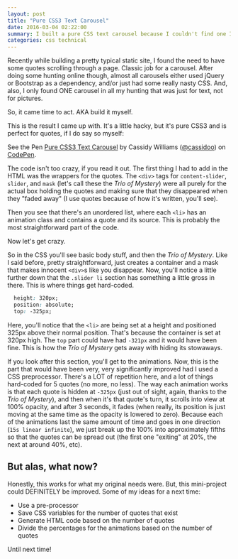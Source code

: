 ```yaml
---
layout: post
title: "Pure CSS3 Text Carousel"
date: 2016-03-04 02:22:00
summary: I built a pure CSS text carousel because I couldn't find one I liked. Here's how I did it, and tweaks for later.
categories: css technical
---
```


Recently while building a pretty typical static site, I found the need to have
some quotes scrolling through a page.  Classic job for a carousel.  After doing
some hunting online though, almost all carousels either used jQuery or Bootstrap
as a dependency, and/or just had some really nasty CSS.  And, also, I only found
ONE carousel in all my hunting that was just for text, not for pictures.

So, it came time to act. AKA build it myself.

This is the result I came up with.  It's a little hacky, but it's pure CSS3 and
is perfect for quotes, if I do say so myself:

<p data-height="268" data-theme-id="0" data-slug-hash="MyaWzp" data-default-tab="result" data-user="cassidoo" class="codepen">See the Pen <a href="http://codepen.io/cassidoo/pen/MyaWzp/">Pure CSS3 Text Carousel</a> by Cassidy Williams (<a href="http://codepen.io/cassidoo">@cassidoo</a>) on <a href="http://codepen.io">CodePen</a>.</p>
<script async src="//assets.codepen.io/assets/embed/ei.js"></script>

The code isn't too crazy, if you read it out.  The first thing I had to add in
the HTML was the wrappers for the quotes.  The `<div>` tags for
`content-slider`, `slider`, and `mask` (let's call these the *Trio of Mystery*)
were all purely for the actual box holding the quotes and making sure that they
disappeared when they "faded away" (I use quotes because of how it's written,
you'll see).

Then you see that there's an unordered list, where each `<li>` has an animation
class and contains a quote and its source.  This is probably the most
straightforward part of the code.

Now let's get crazy.

So in the CSS you'll see basic body stuff, and then the *Trio of Mystery*.  Like
I said before, pretty straightforward, just creates a container and a mask that
makes innocent `<div>`s like you disappear.  Now, you'll notice a little further
down that the `.slider li` section has something a little gross in there.  This
is where things get hard-coded.

```css
  height: 320px;
  position: absolute;
  top: -325px;
```

Here, you'll notice that the `<li>` are being set at a height and positioned
325px above their normal position.  That's because the container is set at 320px
high.  The `top` part could have had `-321px` and it would have been fine.  This
is how the *Trio of Mystery* gets away with hiding its stowaways.

If you look after this section, you'll get to the animations.  Now, this is the
part that would have been very, very significantly improved had I used a CSS
preprocessor.  There's a LOT of repetition here, and a lot of things hard-coded
for 5 quotes (no more, no less).  The way each animation works is that each
quote is hidden at `-325px` (just out of sight, again, thanks to the *Trio of
Mystery*), and then when it's that quote's turn, it scrolls into view at 100% 
opacity, and after 3 seconds, it fades (when really, its position is just moving
at the same time as the opacity is lowered to zero).  Because each of the
animations last the same amount of time and goes in one direction
(`15s linear infinite`), we just break up the 100% into approximately fifths so
that the quotes can be spread out (the first one "exiting" at 20%, the next at
around 40%, etc).

## But alas, what now?

Honestly, this works for what my original needs were.  But, this mini-project
could DEFINITELY be improved.  Some of my ideas for a next time:

 - Use a pre-processor
 - Save CSS variables for the number of quotes that exist
 - Generate HTML code based on the number of quotes
 - Divide the percentages for the animations based on the number of quotes

Until next time!
